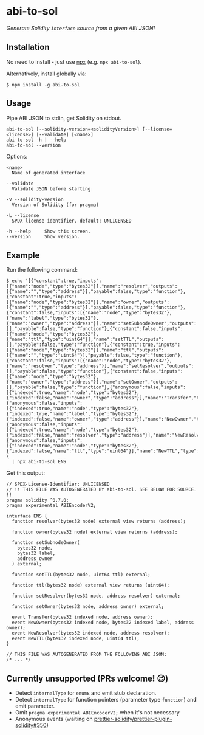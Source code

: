 # abi-to-sol

_Generate Solidity `interface` source from a given ABI JSON!_

## Installation

No need to install - just use [npx](https://www.npmjs.com/package/npx) (e.g. `npx abi-to-sol`).

Alternatively, install globally via:

```console
$ npm install -g abi-to-sol
```

## Usage

Pipe ABI JSON to stdin, get Solidity on stdout.

```console
abi-to-sol [--solidity-version=<solidityVersion>] [--license=<license>] [--validate] [<name>]
abi-to-sol -h | --help
abi-to-sol --version
```

Options:

```console
<name>
  Name of generated interface

--validate
  Validate JSON before starting

-V --solidity-version
  Version of Solidity (for pragma)

-L --license
  SPDX license identifier. default: UNLICENSED

-h --help     Show this screen.
--version     Show version.
```

## Example

Run the following command:

```console
$ echo '[{"constant":true,"inputs":[{"name":"node","type":"bytes32"}],"name":"resolver","outputs":[{"name":"","type":"address"}],"payable":false,"type":"function"},{"constant":true,"inputs":[{"name":"node","type":"bytes32"}],"name":"owner","outputs":[{"name":"","type":"address"}],"payable":false,"type":"function"},{"constant":false,"inputs":[{"name":"node","type":"bytes32"},{"name":"label","type":"bytes32"},{"name":"owner","type":"address"}],"name":"setSubnodeOwner","outputs":[],"payable":false,"type":"function"},{"constant":false,"inputs":[{"name":"node","type":"bytes32"},{"name":"ttl","type":"uint64"}],"name":"setTTL","outputs":[],"payable":false,"type":"function"},{"constant":true,"inputs":[{"name":"node","type":"bytes32"}],"name":"ttl","outputs":[{"name":"","type":"uint64"}],"payable":false,"type":"function"},{"constant":false,"inputs":[{"name":"node","type":"bytes32"},{"name":"resolver","type":"address"}],"name":"setResolver","outputs":[],"payable":false,"type":"function"},{"constant":false,"inputs":[{"name":"node","type":"bytes32"},{"name":"owner","type":"address"}],"name":"setOwner","outputs":[],"payable":false,"type":"function"},{"anonymous":false,"inputs":[{"indexed":true,"name":"node","type":"bytes32"},{"indexed":false,"name":"owner","type":"address"}],"name":"Transfer","type":"event"},{"anonymous":false,"inputs":[{"indexed":true,"name":"node","type":"bytes32"},{"indexed":true,"name":"label","type":"bytes32"},{"indexed":false,"name":"owner","type":"address"}],"name":"NewOwner","type":"event"},{"anonymous":false,"inputs":[{"indexed":true,"name":"node","type":"bytes32"},{"indexed":false,"name":"resolver","type":"address"}],"name":"NewResolver","type":"event"},{"anonymous":false,"inputs":[{"indexed":true,"name":"node","type":"bytes32"},{"indexed":false,"name":"ttl","type":"uint64"}],"name":"NewTTL","type":"event"}]' \
  | npx abi-to-sol ENS
```

Get this output:

```solidity
// SPDX-License-Identifier: UNLICENSED
// !! THIS FILE WAS AUTOGENERATED BY abi-to-sol. SEE BELOW FOR SOURCE. !!
pragma solidity ^0.7.0;
pragma experimental ABIEncoderV2;

interface ENS {
  function resolver(bytes32 node) external view returns (address);

  function owner(bytes32 node) external view returns (address);

  function setSubnodeOwner(
    bytes32 node,
    bytes32 label,
    address owner
  ) external;

  function setTTL(bytes32 node, uint64 ttl) external;

  function ttl(bytes32 node) external view returns (uint64);

  function setResolver(bytes32 node, address resolver) external;

  function setOwner(bytes32 node, address owner) external;

  event Transfer(bytes32 indexed node, address owner);
  event NewOwner(bytes32 indexed node, bytes32 indexed label, address owner);
  event NewResolver(bytes32 indexed node, address resolver);
  event NewTTL(bytes32 indexed node, uint64 ttl);
}

// THIS FILE WAS AUTOGENERATED FROM THE FOLLOWING ABI JSON:
/* ... */

```

## Currently unsupported (PRs welcome! :wink:)

- Detect `internalType` for `enum`s and emit stub declaration.
- Detect `internalType` for function pointers (parameter type `function`) and
  emit parameter.
- Omit `pragma experimental ABIEncoderV2;` when it's not necessary
- Anonymous events
  (waiting on [prettier-solidity/prettier-plugin-solidity#350](https://github.com/prettier-solidity/prettier-plugin-solidity/issues/350))
